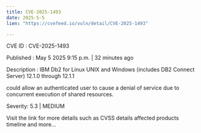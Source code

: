 ```yaml
---
title: CVE-2025-1493
date: 2025-5-5
lien: "https://cvefeed.io/vuln/detail/CVE-2025-1493"

---
```


CVE ID : CVE-2025-1493

Published :  May 5
2025
9:15 p.m. | 32 minutes ago

Description : IBM Db2 for Linux
UNIX and Windows (includes DB2 Connect Server) 12.1.0 through 12.1.1 





could allow an authenticated user to cause a denial of service due to concurrent execution of shared resources.

Severity: 5.3 | MEDIUM

Visit the link for more details
such as CVSS details
affected products
timeline
and more...
